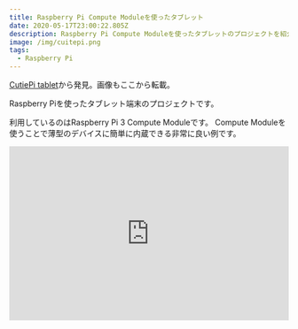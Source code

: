 ```yaml
---
title: Raspberry Pi Compute Moduleを使ったタブレット
date: 2020-05-17T23:00:22.805Z
description: Raspberry Pi Compute Moduleを使ったタブレットのプロジェクトを紹介します。
image: /img/cuitepi.png
tags:
  - Raspberry Pi
---
```

[CutiePi tablet](https://cutiepi.io/)から発見。画像もここから転載。

Raspberry Piを使ったタブレット端末のプロジェクトです。

利用しているのはRaspberry Pi 3 Compute Moduleです。 Compute Moduleを使うことで薄型のデバイスに簡単に内蔵できる非常に良い例です。

<iframe width="100%" height="315" src="https://www.youtube.com/embed/1q-2_S8sQnc" frameborder="0" allow="accelerometer; autoplay; encrypted-media; gyroscope; picture-in-picture" allowfullscreen></iframe>
